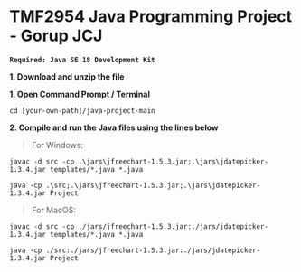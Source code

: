 # TMF2954 Java Programming Project - Gorup JCJ

**`Required: Java SE 18 Development Kit`**

**1. Download and unzip the file**

**1. Open Command Prompt / Terminal**

`cd [your-own-path]/java-project-main`

**2. Compile and run the Java files using the lines below**

>For Windows:

`javac -d src -cp .\jars\jfreechart-1.5.3.jar;.\jars\jdatepicker-1.3.4.jar templates/*.java *.java`

`java -cp .\src;.\jars\jfreechart-1.5.3.jar;.\jars\jdatepicker-1.3.4.jar Project`

>For MacOS:

`javac -d src -cp ./jars/jfreechart-1.5.3.jar:./jars/jdatepicker-1.3.4.jar templates/*.java *.java`

`java -cp ./src:./jars/jfreechart-1.5.3.jar:./jars/jdatepicker-1.3.4.jar Project`
